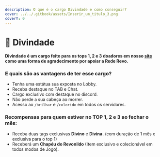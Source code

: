 ```yaml
---
description: O que é o cargo Divindade e como conseguir?
cover: ../../.gitbook/assets/Inserir_um_titulo_3.png
coverY: 0
---
```


# 🌻 Divindade

#### Divindade é um cargo feito para os tops 1, 2 e 3 doadores em nosso [site](https://rederevo.com/) como uma forma de agradecimento por apoiar a Rede Revo.

### E quais são as vantagens de ter esse cargo?

* Tenha uma estátua sua exposta no Lobby.
* Receba destaque no TAB e Chat.
* Cargo exclusivo com destaque no discord.
* Não perde a sua cabeça ao morrer.
* Acesso ao `/brilhar` e `/colorido` em todos os servidores.

### Recompensas para quem estiver no TOP 1, 2 e 3 ao fechar o mês:

* Receba duas tags exclusivas **Divino** e **Divina.** (com duração de 1 mês e exclusiva para o top 1)
* Receberá um **Chapéu do Revonildo** (Item exclusivo e colecionável em todos modos de Jogo).&#x20;

